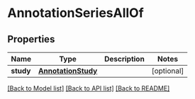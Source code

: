 # AnnotationSeriesAllOf


## Properties
Name | Type | Description | Notes
------------ | ------------- | ------------- | -------------
**study** | [**AnnotationStudy**](AnnotationStudy.md) |  | [optional] 

[[Back to Model list]](../README.md#documentation-for-models) [[Back to API list]](../README.md#documentation-for-api-endpoints) [[Back to README]](../README.md)


